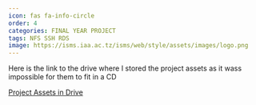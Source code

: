 ```yaml
---
icon: fas fa-info-circle
order: 4
categories: FINAL YEAR PROJECT
tags: NFS SSH RDS
image: https://isms.iaa.ac.tz/isms/web/style/assets/images/logo.png
---
```

Here is the link to the drive where I stored the project assets as it wass impossible for them to fit in a CD

[Project Assets in Drive](https://drive.google.com/file/d/1Oe6M68YF1nQ3J3K3VGS7F1tnhIv7FKx9/view?usp=drive_link)